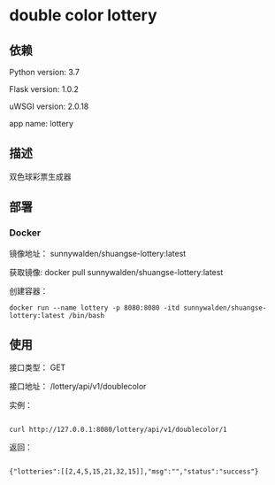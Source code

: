 # double color lottery
 
## 依赖

Python version: 3.7

Flask version: 1.0.2

uWSGI version: 2.0.18

app name: lottery

## 描述

双色球彩票生成器



## 部署

### Docker

镜像地址： sunnywalden/shuangse-lottery:latest

获取镜像: docker pull sunnywalden/shuangse-lottery:latest

创建容器：
	
	docker run --name lottery -p 8080:8080 -itd sunnywalden/shuangse-lottery:latest /bin/bash
	
## 使用

接口类型： GET

接口地址： /lottery/api/v1/doublecolor

实例：

```

curl http://127.0.0.1:8080/lottery/api/v1/doublecolor/1
```

返回：

```

{"lotteries":[[2,4,5,15,21,32,15]],"msg":"","status":"success"}

```
